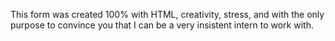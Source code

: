 This form was created 100% with HTML, creativity, stress, and with the only purpose to convince you that I can be a very insistent intern to work with.
